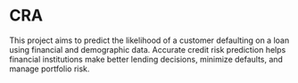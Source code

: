 # CRA
This project aims to predict the likelihood of a customer defaulting on a loan using financial and demographic data. Accurate credit risk prediction helps financial institutions make better lending decisions, minimize defaults, and manage portfolio risk.
